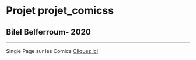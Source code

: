 # Projet projet_comicss
## Bilel Belferroum- 2020
---
Single Page sur les Comics
[Cliquez ici](https://bilelbelferroum.github.io/projet_comicss/index.html)
